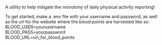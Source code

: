 A utility to help mitigate the monotony of daily physical activity reporting!<br>

To get started, make a .env file with your username and password, as well as the url for the website where the blood points are harvested like so:
<br>BLOOD_USER=yourusername
<br>BLOOD_PASS=yourpassword
<br>BLOOD_URL=url_for_blood_points